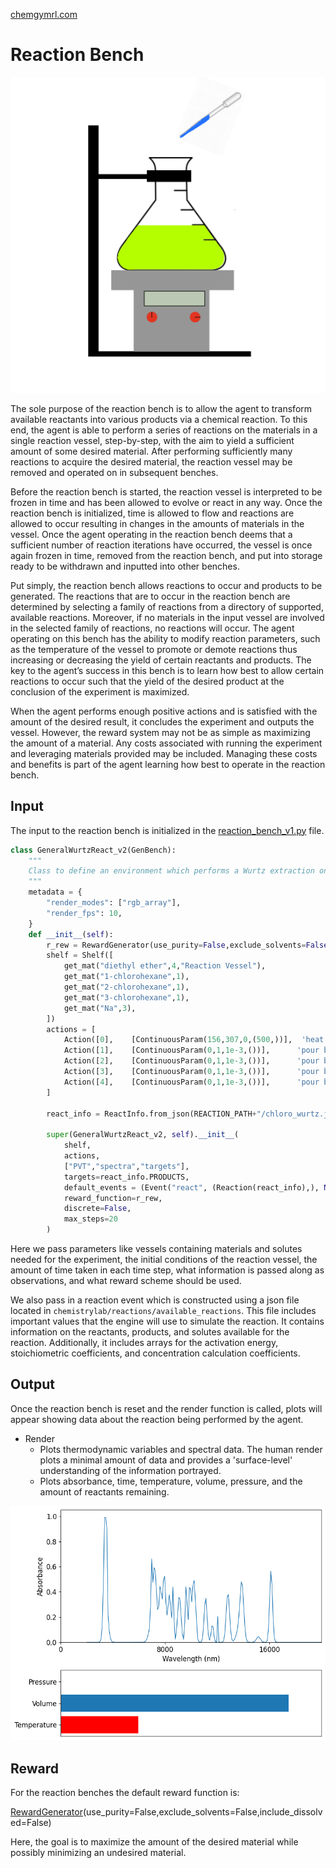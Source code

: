[chemgymrl.com](https://chemgymrl.com/)

# Reaction Bench

<span style="display:block;text-align:center">![Reaction](tutorial_figures/reaction.png)

The sole purpose of the reaction bench is to allow the agent to transform available reactants into various products via a chemical reaction. To this end, the agent is able to perform a series of reactions on the materials in a single reaction vessel, step-by-step, with the aim to yield a sufficient amount of some desired material. After performing sufficiently many reactions to acquire the desired material, the reaction vessel may be removed and operated on in subsequent benches.

Before the reaction bench is started, the reaction vessel is interpreted to be frozen in time and has been allowed to evolve or react in any way. Once the reaction bench is initialized, time is allowed to flow and reactions are allowed to occur resulting in changes in the amounts of materials in the vessel. Once the agent operating in the reaction bench deems that a sufficient number of reaction iterations have occurred, the vessel is once again frozen in time, removed from the reaction bench, and put into storage ready to be withdrawn and inputted into other benches.

Put simply, the reaction bench allows reactions to occur and products to be generated. The reactions that are to occur in the reaction bench are determined by selecting a family of reactions from a directory of supported, available reactions. Moreover, if no materials in the input vessel are involved in the selected family of reactions, no reactions will occur. The agent operating on this bench has the ability to modify reaction parameters, such as the temperature of the vessel to promote or demote reactions thus increasing or decreasing the yield of certain reactants and products. The key to the agent’s success in this bench is to learn how best to allow certain reactions to occur such that the yield of the desired product at the conclusion of the experiment is maximized.

When the agent performs enough positive actions and is satisfied with the amount of the desired result, it concludes the experiment and outputs the vessel. However, the reward system may not be as simple as maximizing the amount of a material. Any costs associated with running the experiment and leveraging materials provided may be included. Managing these costs and benefits is part of the agent learning how best to operate in the reaction bench.

## Input

The input to the reaction bench is initialized in the [reaction_bench_v1.py](GeneralWurtzReact_v2) file. 

```python
class GeneralWurtzReact_v2(GenBench):
    """
    Class to define an environment which performs a Wurtz extraction on materials in a vessel.
    """
    metadata = {
        "render_modes": ["rgb_array"],
        "render_fps": 10,
    }
    def __init__(self):
        r_rew = RewardGenerator(use_purity=False,exclude_solvents=False,include_dissolved=False)
        shelf = Shelf([
            get_mat("diethyl ether",4,"Reaction Vessel"),
            get_mat("1-chlorohexane",1),
            get_mat("2-chlorohexane",1),
            get_mat("3-chlorohexane",1),
            get_mat("Na",3),
        ])
        actions = [
            Action([0],    [ContinuousParam(156,307,0,(500,))],  'heat contact',   [0],  0.01,  False),
            Action([1],    [ContinuousParam(0,1,1e-3,())],      'pour by percent',  [0],   0.01,   False),
            Action([2],    [ContinuousParam(0,1,1e-3,())],      'pour by percent',  [0],   0.01,   False),
            Action([3],    [ContinuousParam(0,1,1e-3,())],      'pour by percent',  [0],   0.01,   False),
            Action([4],    [ContinuousParam(0,1,1e-3,())],      'pour by percent',  [0],   0.01,   False),
        ]

        react_info = ReactInfo.from_json(REACTION_PATH+"/chloro_wurtz.json")
        
        super(GeneralWurtzReact_v2, self).__init__(
            shelf,
            actions,
            ["PVT","spectra","targets"],
            targets=react_info.PRODUCTS,
            default_events = (Event("react", (Reaction(react_info),), None),),
            reward_function=r_rew,
            discrete=False,
            max_steps=20
        )
```

Here we pass parameters like vessels containing materials and solutes needed for the experiment, the initial conditions of the reaction vessel, the amount of time taken in each time step, what information is passed along as observations, and what reward scheme should be used. 

We also pass in a reaction event which is constructed using a json file located in `chemistrylab/reactions/available_reactions`. This file includes important values that the engine will use to simulate the reaction. It contains information on the reactants, products, and solutes available for the reaction. Additionally, it includes arrays for the activation energy, stoichiometric coefficients, and concentration calculation coefficients. 

## Output

Once the reaction bench is reset and the render function is called, plots will appear showing data about the reaction 
being performed by the agent.

- Render
    - Plots thermodynamic variables and spectral data. The human render plots a minimal amount of data and provides a 
    'surface-level' understanding of the information portrayed.
    - Plots absorbance, time, temperature, volume, pressure, and the amount of reactants remaining.
  
![human render output](tutorial_figures/reaction/human_render_reaction.png)

## Reward
For the reaction benches the default reward function is:

[RewardGenerator](RewardGenerator)(use_purity=False,exclude_solvents=False,include_dissolved=False)

Here, the goal is to maximize the amount of the desired material while possibly minimizing an undesired material.